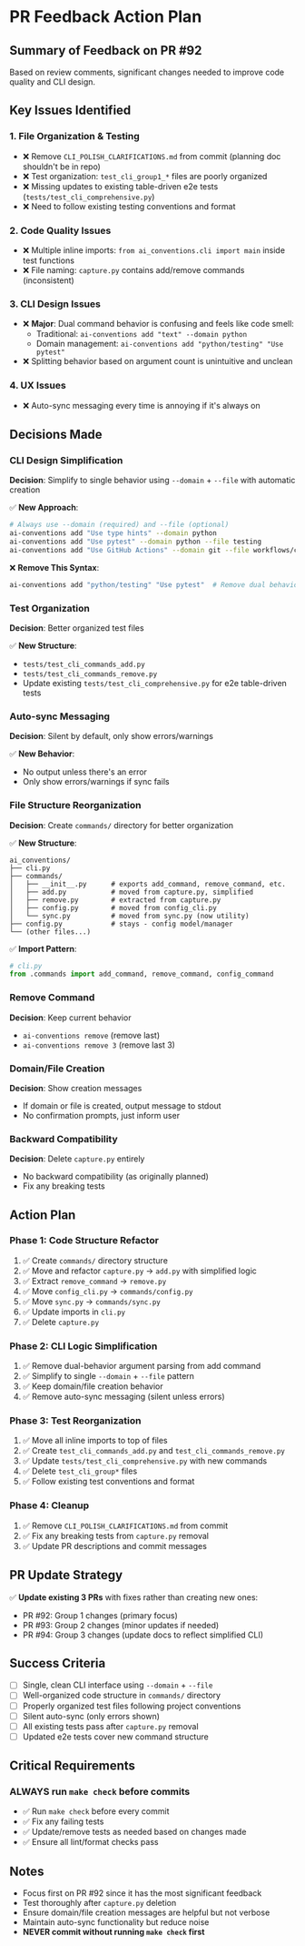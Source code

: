 # PR Feedback Action Plan

## Summary of Feedback on PR #92

Based on review comments, significant changes needed to improve code quality and CLI design.

## Key Issues Identified

### 1. **File Organization & Testing**
- ❌ Remove `CLI_POLISH_CLARIFICATIONS.md` from commit (planning doc shouldn't be in repo)
- ❌ Test organization: `test_cli_group1_*` files are poorly organized
- ❌ Missing updates to existing table-driven e2e tests (`tests/test_cli_comprehensive.py`)
- ❌ Need to follow existing testing conventions and format

### 2. **Code Quality Issues**
- ❌ Multiple inline imports: `from ai_conventions.cli import main` inside test functions
- ❌ File naming: `capture.py` contains add/remove commands (inconsistent)

### 3. **CLI Design Issues**
- ❌ **Major**: Dual command behavior is confusing and feels like code smell:
  - Traditional: `ai-conventions add "text" --domain python`
  - Domain management: `ai-conventions add "python/testing" "Use pytest"`
- ❌ Splitting behavior based on argument count is unintuitive and unclean

### 4. **UX Issues**
- ❌ Auto-sync messaging every time is annoying if it's always on

## Decisions Made

### **CLI Design Simplification**
**Decision**: Simplify to single behavior using `--domain` + `--file` with automatic creation

✅ **New Approach**:
```bash
# Always use --domain (required) and --file (optional)
ai-conventions add "Use type hints" --domain python
ai-conventions add "Use pytest" --domain python --file testing
ai-conventions add "Use GitHub Actions" --domain git --file workflows/ci
```

❌ **Remove This Syntax**:
```bash
ai-conventions add "python/testing" "Use pytest"  # Remove dual behavior
```

### **Test Organization**
**Decision**: Better organized test files

✅ **New Structure**:
- `tests/test_cli_commands_add.py`
- `tests/test_cli_commands_remove.py`
- Update existing `tests/test_cli_comprehensive.py` for e2e table-driven tests

### **Auto-sync Messaging**
**Decision**: Silent by default, only show errors/warnings

✅ **New Behavior**:
- No output unless there's an error
- Only show errors/warnings if sync fails

### **File Structure Reorganization**
**Decision**: Create `commands/` directory for better organization

✅ **New Structure**:
```
ai_conventions/
├── cli.py
├── commands/
│   ├── __init__.py      # exports add_command, remove_command, etc.
│   ├── add.py           # moved from capture.py, simplified
│   ├── remove.py        # extracted from capture.py
│   ├── config.py        # moved from config_cli.py
│   └── sync.py          # moved from sync.py (now utility)
├── config.py            # stays - config model/manager
└── (other files...)
```

✅ **Import Pattern**:
```python
# cli.py
from .commands import add_command, remove_command, config_command
```

### **Remove Command**
**Decision**: Keep current behavior
- `ai-conventions remove` (remove last)
- `ai-conventions remove 3` (remove last 3)

### **Domain/File Creation**
**Decision**: Show creation messages
- If domain or file is created, output message to stdout
- No confirmation prompts, just inform user

### **Backward Compatibility**
**Decision**: Delete `capture.py` entirely
- No backward compatibility (as originally planned)
- Fix any breaking tests

## Action Plan

### **Phase 1: Code Structure Refactor**
1. ✅ Create `commands/` directory structure
2. ✅ Move and refactor `capture.py` → `add.py` with simplified logic
3. ✅ Extract `remove_command` → `remove.py`
4. ✅ Move `config_cli.py` → `commands/config.py`
5. ✅ Move `sync.py` → `commands/sync.py`
6. ✅ Update imports in `cli.py`
7. ✅ Delete `capture.py`

### **Phase 2: CLI Logic Simplification**
1. ✅ Remove dual-behavior argument parsing from add command
2. ✅ Simplify to single `--domain` + `--file` pattern
3. ✅ Keep domain/file creation behavior
4. ✅ Remove auto-sync messaging (silent unless errors)

### **Phase 3: Test Reorganization**
1. ✅ Move all inline imports to top of files
2. ✅ Create `test_cli_commands_add.py` and `test_cli_commands_remove.py`
3. ✅ Update `tests/test_cli_comprehensive.py` with new commands
4. ✅ Delete `test_cli_group*` files
5. ✅ Follow existing test conventions and format

### **Phase 4: Cleanup**
1. ✅ Remove `CLI_POLISH_CLARIFICATIONS.md` from commit
2. ✅ Fix any breaking tests from `capture.py` removal
3. ✅ Update PR descriptions and commit messages

## PR Update Strategy

✅ **Update existing 3 PRs** with fixes rather than creating new ones:
- PR #92: Group 1 changes (primary focus)
- PR #93: Group 2 changes (minor updates if needed)
- PR #94: Group 3 changes (update docs to reflect simplified CLI)

## Success Criteria

- [ ] Single, clean CLI interface using `--domain` + `--file`
- [ ] Well-organized code structure in `commands/` directory
- [ ] Properly organized test files following project conventions
- [ ] Silent auto-sync (only errors shown)
- [ ] All existing tests pass after `capture.py` removal
- [ ] Updated e2e tests cover new command structure

## Critical Requirements

### **ALWAYS run `make check` before commits**
- ✅ Run `make check` before every commit
- ✅ Fix any failing tests
- ✅ Update/remove tests as needed based on changes made
- ✅ Ensure all lint/format checks pass

## Notes

- Focus first on PR #92 since it has the most significant feedback
- Test thoroughly after `capture.py` deletion
- Ensure domain/file creation messages are helpful but not verbose
- Maintain auto-sync functionality but reduce noise
- **NEVER commit without running `make check` first**
